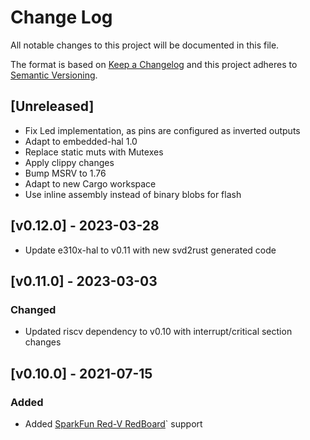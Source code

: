 # Change Log

All notable changes to this project will be documented in this file.

The format is based on [Keep a Changelog](http://keepachangelog.com/)
and this project adheres to [Semantic Versioning](http://semver.org/).

## [Unreleased]
- Fix Led implementation, as pins are configured as inverted outputs
- Adapt to embedded-hal 1.0
- Replace static muts with Mutexes
- Apply clippy changes
- Bump MSRV to 1.76
- Adapt to new Cargo workspace
- Use inline assembly instead of binary blobs for flash

## [v0.12.0] - 2023-03-28
- Update e310x-hal to v0.11 with new svd2rust generated code

## [v0.11.0] - 2023-03-03

### Changed
- Updated riscv dependency to v0.10 with interrupt/critical section changes

## [v0.10.0] - 2021-07-15

### Added

- Added [SparkFun Red-V RedBoard](https://www.sparkfun.com/products/15594)` support
